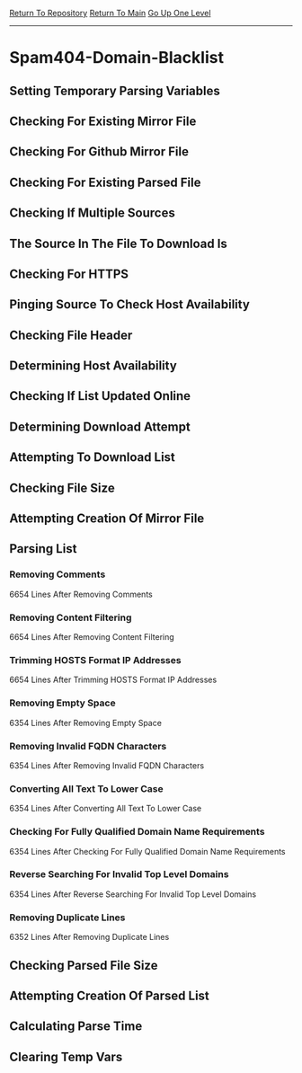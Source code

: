 [Return To Repository](https://github.com/deathbybandaid/piholeparser/)
[Return To Main](https://github.com/deathbybandaid/piholeparser/blob/master/RecentRunLogs/Mainlog.md)
[Go Up One Level](https://github.com/deathbybandaid/piholeparser/blob/master/RecentRunLogs/TopLevelScripts/30-Processing-Blacklists.md)
____________________________________
# Spam404-Domain-Blacklist
## Setting Temporary Parsing Variables
## Checking For Existing Mirror File
## Checking For Github Mirror File
## Checking For Existing Parsed File
## Checking If Multiple Sources
## The Source In The File To Download Is
## Checking For HTTPS
## Pinging Source To Check Host Availability
## Checking File Header
## Determining Host Availability
## Checking If List Updated Online
## Determining Download Attempt
## Attempting To Download List
## Checking File Size
## Attempting Creation Of Mirror File
## Parsing List
### Removing Comments
6654 Lines After Removing Comments
### Removing Content Filtering
6654 Lines After Removing Content Filtering
### Trimming HOSTS Format IP Addresses
6654 Lines After Trimming HOSTS Format IP Addresses
### Removing Empty Space
6354 Lines After Removing Empty Space
### Removing Invalid FQDN Characters
6354 Lines After Removing Invalid FQDN Characters
### Converting All Text To Lower Case
6354 Lines After Converting All Text To Lower Case
### Checking For Fully Qualified Domain Name Requirements
6354 Lines After Checking For Fully Qualified Domain Name Requirements
### Reverse Searching For Invalid Top Level Domains
6354 Lines After Reverse Searching For Invalid Top Level Domains
### Removing Duplicate Lines
6352 Lines After Removing Duplicate Lines
## Checking Parsed File Size
## Attempting Creation Of Parsed List
## Calculating Parse Time
## Clearing Temp Vars

